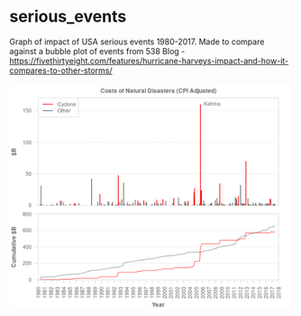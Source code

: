 # serious_events
Graph of impact of USA serious events 1980-2017.
Made to compare against a bubble plot of events from 538 Blog - https://fivethirtyeight.com/features/hurricane-harveys-impact-and-how-it-compares-to-other-storms/

<img src = "us_serious_events_1980-2017.png" width="580" />
